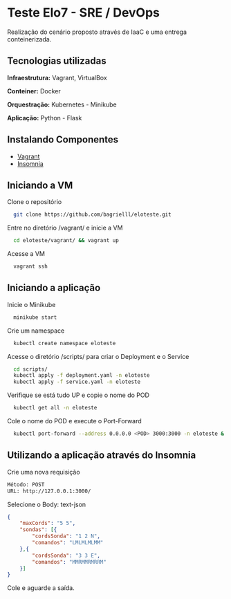 
# Teste Elo7 - SRE / DevOps

Realização do cenário proposto através de IaaC e uma entrega conteinerizada.  

## Tecnologias utilizadas

**Infraestrutura:** Vagrant, VirtualBox

**Conteiner:** Docker

**Orquestração:** Kubernetes - Minikube

**Aplicação:** Python - Flask




## Instalando Componentes

- [Vagrant](https://linuxize.com/post/how-to-install-vagrant-on-ubuntu-18-04/) 
- [Insomnia](https://insomnia.rest/download) 


## Iniciando a VM
Clone o repositório 
```bash
  git clone https://github.com/bagrielll/eloteste.git
```

Entre no diretório /vagrant/ e inicie a VM
```bash
  cd eloteste/vagrant/ && vagrant up
```

Acesse a VM
```bash
  vagrant ssh
```
## Iniciando a aplicação
Inicie o Minikube
```bash
  minikube start
```

Crie um namespace
```bash
  kubectl create namespace eloteste
```

Acesse o diretório /scripts/ para criar o Deployment e o Service
```bash
  cd scripts/ 
  kubectl apply -f deployment.yaml -n eloteste
  kubectl apply -f service.yaml -n eloteste
```

Verifique se está tudo UP e copie o nome do POD
```bash
  kubectl get all -n eloteste
```

Cole o nome do POD e execute o Port-Forward
```bash
  kubectl port-forward --address 0.0.0.0 <POD> 3000:3000 -n eloteste & 
```

## Utilizando a aplicação através do Insomnia
Crie uma nova requisição
```bash
Método: POST
URL: http://127.0.0.1:3000/ 
```

Selecione o Body: text-json
```JSON
{
    "maxCords": "5 5",
    "sondas": [{
        "cordsSonda": "1 2 N",
        "comandos": "LMLMLMLMM"
    },{
        "cordsSonda": "3 3 E",
        "comandos": "MMRMMRMRRM"
    }]
}
```
Cole e aguarde a saída.

